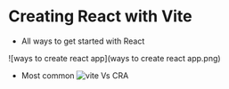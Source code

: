 # Creating React with Vite

- All ways to get started with React

![ways to create react app](ways to create react app.png)

- Most common
![vite Vs CRA ](vite.png)
